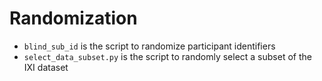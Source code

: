 # Randomization

- `blind_sub_id` is the script to randomize participant identifiers
- `select_data_subset.py` is the script to randomly select a subset of the IXI dataset